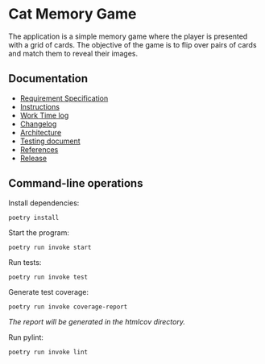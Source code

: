 # Cat Memory Game

The application is a simple memory game where the player is presented with a grid of cards. The objective of the game is to flip over pairs of cards and match them to reveal their images.

## Documentation

- [Requirement Specification](https://github.com/ElliJohansson/memory-game/blob/master/documentation/requirement_specification.md)
- [Instructions](https://github.com/ElliJohansson/memory-game/blob/master/documentation/instructions.md)
- [Work Time log](https://github.com/ElliJohansson/memory-game/blob/master/documentation/work_time_log.md)
- [Changelog](https://github.com/ElliJohansson/memory-game/blob/master/documentation/changelog.md)  
- [Architecture](https://github.com/ElliJohansson/memory-game/blob/master/documentation/architecture.md)
- [Testing document](https://github.com/ElliJohansson/memory-game/blob/master/documentation/testing_document.md)
- [References](https://github.com/ElliJohansson/memory-game/blob/master/documentation/references.md)
- [Release](https://github.com/ElliJohansson/memory-game/releases/tag/viikko5)


## Command-line operations

Install dependencies:
```
poetry install
``` 
Start the program:
```
poetry run invoke start
```
Run tests:
```
poetry run invoke test
```
Generate test coverage:
```
poetry run invoke coverage-report
```
_The report will be generated in the htmlcov directory._

Run pylint:
```
poetry run invoke lint
``` 
